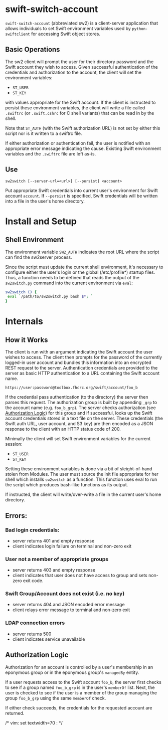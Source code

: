 swift-switch-account
====================

`swift-switch-account` (abbreviated sw2) is a client-server
application that allows individuals to set Swift environment variables
used by `python-swiftclient` for accessing Swift object stores.

## Basic Operations

The sw2 client will prompt the user for their directory password and
the Swift account they wish to access.  Given successful
authentication of the credentials and authorization to the account,
the client will set the environment variables:

- `ST_USER`
- `ST_KEY`

with values appropriate for the Swift account.  If the client is
instructed to persist these environment variables, the client will
write a file called `.swiftrc` (or `.swift.cshrc` for C shell
variants) that can be read in by the shell.

Note that `ST_AUTH` (with the Swift authorization URL) is not set by
either this script nor is it written to a swiftrc file.

If either authorization or authentication fail, the user is notified
with an appropriate error message indicating the cause.  Existing
Swift environment variables and the `.swiftrc` file are left as-is.

## Use

`sw2switch [--server-url=<url>] [--persist] <account>`

Put appropriate Swift credentials into current user's environment for
Swift account `account`.  If `--persist` is specified, Swift
credentials will be written into a file in the user's home directory.

# Install and Setup

## Shell Environment

The environment variable `SW2_AUTH` indicates the root URL where the
script can find the sw2server process. 

Since the script must update the current shell environment, it's
necessary to configure either the user's login or the global
(/etc/profile\*) startup files. Thus, a function needs to be defined
that reads the output of the `sw2switch.py` command into the current
environment via `eval`:

```bash
sw2switch () {
 eval `/path/to/sw2switch.py bash $*; `
}
```


# Internals

## How it Works

The client is run with an argument indicating the Swift account the
user wishes to access.  The client then prompts for the password of the
currently logged-in user account and bundles this information into an
encrypted REST request to the server.  Authentication credentials are
provided to the server as basic HTTP authentication to a URL
containing the Swift account name.

    https://user:password@toolbox.fhcrc.org/swift/account/foo_b

If the credential pass authentication (to the directory) the server
then parses this request.  The authorization group is built by
appending `_grp` to the account name (e.g. `foo_b_grp`).  The server
checks authorization (see [Authorization Logic](#authorization-logic))
for this group and if successful, looks up the Swift account
credentials stored in a text file on the server.  These credentials
(the Swift auth URL, user account, and S3 key) are then encoded as a
JSON response to the client with an HTTP status code of 200.

Minimally the client will set Swift environment variables for the
current session:

- `ST_USER`
- `ST_KEY`

Setting these environment variables is done via a bit of sleight-of-hand
stolen from Modules.  The user must source the init file appropriate for
her shell which installs `sw2switch` as a function.  This function
uses eval to run the script which produces bash-like functions as its
output.

If instructed, the client will write/over-write a file in the current
user's home directory.

## Errors:

### Bad login credentials:

- server returns 401 and empty response
- client indicates login failure on terminal and non-zero exit

### User not a member of appropriate groups

- server returns 403 and empty response
- client indicates that user does not have access to group
  and sets non-zero exit code.

### Swift Group/Account does not exist (i.e. no key)

- server returns 404 and JSON encoded error message
- client relays error message to terminal and non-zero exit

### LDAP connection errors

- server returns 500
- client indicates service unavailable

## Authorization Logic

Authorization for an account is controlled by a user's membership in
an eponymous group or in the eponymous group's `managedBy` entity.

If a user requests access to the Swift account `foo_b`, the server
first checks to see if a group named `foo_b_grp` is in the user's
`memberOf` list.  Next, the user is checked to see if the user is a
member of the group managing the group `foo_b_grp` using the same
`memberOf` check.

If either check succeeds, the credentials for the requested account
are returned.


/* vim: set textwidth=70 : */
